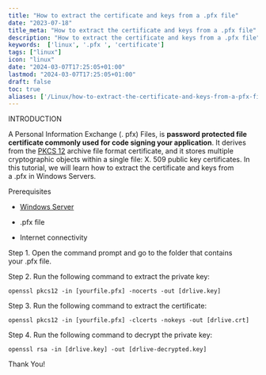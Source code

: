 ```yaml
---
title: "How to extract the certificate and keys from a .pfx file"
date: "2023-07-18"
title_meta: "How to extract the certificate and keys from a .pfx file"
description: "How to extract the certificate and keys from a .pfx file"
keywords:  ['linux', '.pfx ', 'certificate']
tags: ["linux"]
icon: "linux"
date: "2024-03-07T17:25:05+01:00"
lastmod: "2024-03-07T17:25:05+01:00" 
draft: false
toc: true
aliases: ['/Linux/how-to-extract-the-certificate-and-keys-from-a-pfx-file']
---
```


INTRODUCTION

A Personal Information Exchange (. pfx) Files, is **password protected file certificate commonly used for code signing your application**. It derives from the [PKCS 12](https://en.wikipedia.org/wiki/PKCS_12) archive file format certificate, and it stores multiple cryptographic objects within a single file: X. 509 public key certificates. In this tutorial, we will learn how to extract the certificate and keys from a .pfx in Windows Servers.

Prerequisites

- [Windows Server](https://utho.com/docs/tutorial/how-to-install-active-directory-domain-service-on-windows-server/?preview_id=11159&preview_nonce=171803715d&preview=true)

- .pfx file

- Internet connectivity

Step 1. Open the command prompt and go to the folder that contains your .pfx file.

Step 2. Run the following command to extract the private key:

`openssl pkcs12 -in [yourfile.pfx] -nocerts -out [drlive.key]`

Step 3. Run the following command to extract the certificate:

`openssl pkcs12 -in [yourfile.pfx] -clcerts -nokeys -out [drlive.crt]`

Step 4. Run the following command to decrypt the private key:

`openssl rsa -in [drlive.key] -out [drlive-decrypted.key]`

Thank You!
